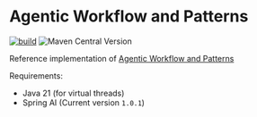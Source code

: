 # Agentic Workflow and Patterns

[![build](https://github.com/JavaAIDev/agentic-patterns/actions/workflows/build.yaml/badge.svg)](https://github.com/JavaAIDev/agentic-patterns/actions/workflows/build.yaml)
![Maven Central Version](https://img.shields.io/maven-central/v/com.javaaidev.agenticpatterns/agentic-patterns)

Reference implementation of [Agentic Workflow and Patterns](https://javaaidev.com/docs/agentic-patterns/intro/)

Requirements:

- Java 21 (for virtual threads)
- Spring AI (Current version `1.0.1`)